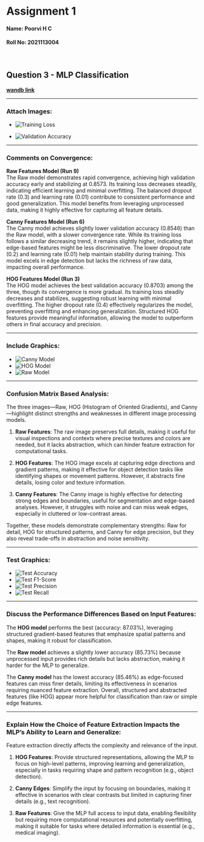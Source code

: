 # Assignment 1
#### Name: Poorvi H C
#### Roll No: 2021113004

<br/>

## Question 3 - MLP Classification

[**wandb link**](https://wandb.ai/poorvi-c-iiit-hyderabad/mlp-feature-runs?nw=nwuserpoorvic)

---

### Attach Images:

- ![Training Loss](./plots/training_loss.png)

- ![Validation Accuracy](./plots/validation_accuracy.png)  

---

### Comments on Convergence:

**Raw Features Model (Run 9)**  
The Raw model demonstrates rapid convergence, achieving high validation accuracy early and stabilizing at 0.8573. Its training loss decreases steadily, indicating efficient learning and minimal overfitting. The balanced dropout rate (0.3) and learning rate (0.01) contribute to consistent performance and good generalization. This model benefits from leveraging unprocessed data, making it highly effective for capturing all feature details.

**Canny Features Model (Run 6)**  
The Canny model achieves slightly lower validation accuracy (0.8546) than the Raw model, with a slower convergence rate. While its training loss follows a similar decreasing trend, it remains slightly higher, indicating that edge-based features might be less discriminative. The lower dropout rate (0.2) and learning rate (0.01) help maintain stability during training. This model excels in edge detection but lacks the richness of raw data, impacting overall performance.

**HOG Features Model (Run 3)**  
The HOG model achieves the best validation accuracy (0.8703) among the three, though its convergence is more gradual. Its training loss steadily decreases and stabilizes, suggesting robust learning with minimal overfitting. The higher dropout rate (0.4) effectively regularizes the model, preventing overfitting and enhancing generalization. Structured HOG features provide meaningful information, allowing the model to outperform others in final accuracy and precision.

---

### Include Graphics:

- ![Canny Model](./plots/canny_6.png)  
- ![HOG Model](./plots/hog_3.png)  
- ![Raw Model](./plots/raw_9.png)  

---

### Confusion Matrix Based Analysis:

The three images—Raw, HOG (Histogram of Oriented Gradients), and Canny—highlight distinct strengths and weaknesses in different image processing models.

1. **Raw Features**: The raw image preserves full details, making it useful for visual inspections and contexts where precise textures and colors are needed, but it lacks abstraction, which can hinder feature extraction for computational tasks.

2. **HOG Features**: The HOG image excels at capturing edge directions and gradient patterns, making it effective for object detection tasks like identifying shapes or movement patterns. However, it abstracts fine details, losing color and texture information.

3. **Canny Features**: The Canny image is highly effective for detecting strong edges and boundaries, useful for segmentation and edge-based analyses. However, it struggles with noise and can miss weak edges, especially in cluttered or low-contrast areas.

Together, these models demonstrate complementary strengths: Raw for detail, HOG for structured patterns, and Canny for edge precision, but they also reveal trade-offs in abstraction and noise sensitivity.

---

### Test Graphics:

- ![Test Accuracy](./plots/test_accuracy.png)  
- ![Test F1-Score](./plots/test_f1_score.png)  
- ![Test Precision](./plots/test_precision.png)  
- ![Test Recall](./plots/test_recall.png)  

---

### Discuss the Performance Differences Based on Input Features:

The **HOG model** performs the best (accuracy: 87.03%), leveraging structured gradient-based features that emphasize spatial patterns and shapes, making it robust for classification.  

The **Raw model** achieves a slightly lower accuracy (85.73%) because unprocessed input provides rich details but lacks abstraction, making it harder for the MLP to generalize.  

The **Canny model** has the lowest accuracy (85.46%) as edge-focused features can miss finer details, limiting its effectiveness in scenarios requiring nuanced feature extraction. Overall, structured and abstracted features (like HOG) appear more helpful for classification than raw or simple edge features.

---

### Explain How the Choice of Feature Extraction Impacts the MLP’s Ability to Learn and Generalize:

Feature extraction directly affects the complexity and relevance of the input.

1. **HOG Features**: Provide structured representations, allowing the MLP to focus on high-level patterns, improving learning and generalization, especially in tasks requiring shape and pattern recognition (e.g., object detection).  

2. **Canny Edges**: Simplify the input by focusing on boundaries, making it effective in scenarios with clear contrasts but limited in capturing finer details (e.g., text recognition).  

3. **Raw Features**: Give the MLP full access to input data, enabling flexibility but requiring more computational resources and potentially overfitting, making it suitable for tasks where detailed information is essential (e.g., medical imaging).
